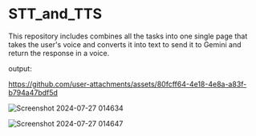 # STT_and_TTS
This repository includes combines all the tasks into one single page that takes the user's voice and converts it into text to send it to Gemini and return the response in a voice. 


 output:

https://github.com/user-attachments/assets/80fcff64-4e18-4e8a-a83f-b794a47bdf5d



![Screenshot 2024-07-27 014634](https://github.com/user-attachments/assets/f3f0583c-cd03-4f0c-a938-e610edb4771c)


![Screenshot 2024-07-27 014647](https://github.com/user-attachments/assets/444eb299-a5b1-4a23-9966-2ba6f6d1b064)

